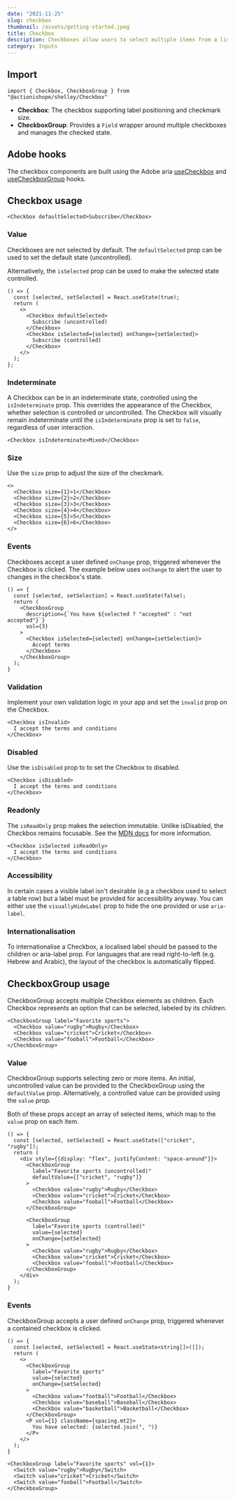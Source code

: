 ```yaml
---
date: "2021-11-25"
slug: checkbox
thumbnail: /assets/getting-started.jpeg
title: Checkbox
description: Checkboxes allow users to select multiple items from a list of individual items, or to mark one individual item as selected.
category: Inputs
---
```


## Import

```
import { Checkbox, CheckboxGroup } from "@actionishope/shelley/Checkbox"
```

- **Checkbox**: The checkbox supporting label positioning and checkmark size.
- **CheckboxGroup**: Provides a `Field` wrapper around multiple checkboxes and manages the checked state.

## Adobe hooks

The checkbox components are built using the Adobe aria [useCheckbox](https://react-spectrum.adobe.com/react-aria/useCheckbox.html) and [useCheckboxGroup](https://react-spectrum.adobe.com/react-aria/useCheckboxGroup.html) hooks.

## Checkbox usage

```jsx{live:true}
<Checkbox defaultSelected>Subscribe</Checkbox>
```

### Value

Checkboxes are not selected by default. The `defaultSelected` prop can be used to set the default state (uncontrolled).

Alternatively, the `isSelected` prop can be used to make the selected state controlled.


```jsx{live:true}
() => {
  const [selected, setSelected] = React.useState(true);
  return (
    <>
      <Checkbox defaultSelected>
        Subscribe (uncontrolled)
      </Checkbox>
      <Checkbox isSelected={selected} onChange={setSelected}>
        Subscribe (controlled)
      </Checkbox>
    </>
  );
};
```

### Indeterminate

A Checkbox can be in an indeterminate state, controlled using the `isIndeterminate` prop. This overrides the appearance of the Checkbox, whether selection is controlled or uncontrolled. The Checkbox will visually remain indeterminate until the `isIndeterminate` prop is set to `false`, regardless of user interaction.

```jsx{live:true}
<Checkbox isIndeterminate>Mixed</Checkbox>
```

### Size

Use the `size` prop to adjust the size of the checkmark.

```jsx{live:true}
<>
  <Checkbox size={1}>1</Checkbox>
  <Checkbox size={2}>2</Checkbox>
  <Checkbox size={3}>3</Checkbox>
  <Checkbox size={4}>4</Checkbox>
  <Checkbox size={5}>5</Checkbox>
  <Checkbox size={6}>6</Checkbox>
</>
```

### Events

Checkboxes accept a user defined `onChange` prop, triggered whenever the Checkbox is clicked. The example below uses `onChange` to alert the user to changes in the checkbox's state.


```jsx{live:true}
() => {
  const [selected, setSelection] = React.useState(false);
  return (
    <CheckboxGroup 
      description={`You have ${selected ? "accepted" : "not accepted"}`}
      vol={3}
    >
      <Checkbox isSelected={selected} onChange={setSelection}>
        Accept terms
      </Checkbox>
    </CheckboxGroup>
  );
}
```

### Validation

Implement your own validation logic in your app and set the `invalid` prop on the Checkbox.


```jsx{live:true}
<Checkbox isInvalid>
  I accept the terms and conditions
</Checkbox>
```

### Disabled

Use the `isDisabled` prop to to set the Checkbox to disabled.

```jsx{live:true}
<Checkbox isDisabled>
  I accept the terms and conditions
</Checkbox>
```

### Readonly

The `isReadOnly` prop makes the selection immutable. Unlike isDisabled, the Checkbox remains focusable. See the [MDN docs](https://developer.mozilla.org/en-US/docs/Web/HTML/Attributes/readonly) for more information.

```jsx{live:true}
<Checkbox isSelected isReadOnly>
  I accept the terms and conditions
</Checkbox>
```

### Accessibility

In certain cases a visible label isn't desirable (e.g a checkbox used to select a table row) but a label must be provided for accessibility anyway. You can either use the `visuallyHideLabel` prop to hide the one provided or use `aria-label`.

### Internationalisation

To internationalise a Checkbox, a localised label should be passed to the children or aria-label prop. For languages that are read right-to-left (e.g. Hebrew and Arabic), the layout of the checkbox is automatically flipped.

## CheckboxGroup usage

CheckboxGroup accepts multiple Checkbox elements as children. Each Checkbox represents an option that can be selected, labeled by its children.

```jsx{live:true}
<CheckboxGroup label="Favorite sports">
  <Checkbox value="rugby">Rugby</Checkbox>
  <Checkbox value="cricket">Cricket</Checkbox>
  <Checkbox value="fooball">Football</Checkbox>
</CheckboxGroup>
```

### Value

CheckboxGroup supports selecting zero or more items. An initial, uncontrolled value can be provided to the CheckboxGroup using the `defaultValue` prop. Alternatively, a controlled value can be provided using the `value` prop. 

Both of these props accept an array of selected items, which map to the `value` prop on each item.

```jsx{live:true}
() => {
  const [selected, setSelected] = React.useState(["cricket", "rugby"]);
  return (
    <div style={{display: "flex", justifyContent: "space-around"}}>
      <CheckboxGroup
        label="Favorite sports (uncontrolled)"
        defaultValue={["cricket", "rugby"]}
      >
        <Checkbox value="rugby">Rugby</Checkbox>
        <Checkbox value="cricket">Cricket</Checkbox>
        <Checkbox value="fooball">Football</Checkbox>
      </CheckboxGroup>

      <CheckboxGroup
        label="Favorite sports (controlled)"
        value={selected}
        onChange={setSelected}
      >
        <Checkbox value="rugby">Rugby</Checkbox>
        <Checkbox value="cricket">Cricket</Checkbox>
        <Checkbox value="fooball">Football</Checkbox>
      </CheckboxGroup>
    </div>
  );
}
```

### Events

CheckboxGroup accepts a user defined `onChange` prop, triggered whenever a contained checkbox is clicked.

```tsx{live:true}
() => {
  const [selected, setSelected] = React.useState<string[]>([]);
  return (
    <>
      <CheckboxGroup
        label="Favorite sports"
        value={selected}
        onChange={setSelected}
      >
        <Checkbox value="football">Football</Checkbox>
        <Checkbox value="baseball">Baseball</Checkbox>
        <Checkbox value="basketball">Basketball</Checkbox>
      </CheckboxGroup>
      <P vol={1} className={spacing.mt2}>
        You have selected: {selected.join(", ")}
      </P>
    </>
  );
}
```



```jsx{live:true}
<CheckboxGroup label="Favorite sports" vol={1}>
  <Switch value="rugby">Rugby</Switch>
  <Switch value="cricket">Cricket</Switch>
  <Switch value="fooball">Football</Switch>
</CheckboxGroup>
```
